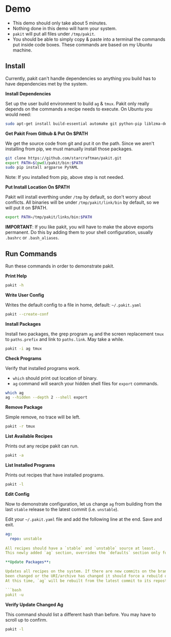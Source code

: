 # Demo

* This demo should only take about 5 minutes.
* Nothing done in this demo will harm your system.
* `pakit` will put all files under `/tmp/pakit`.
* You should be able to simply copy & paste into a terminal the commands put
inside code boxes. These commands are based on my Ubuntu machine.

## Install

Currently, pakit can't handle dependencies so anything you build has to have
dependencies met by the system. 

**Install Dependencies**

Set up the user build environment to build `ag` & `tmux`. Pakit only really depends
on the commands a recipe needs to execute. On Ubuntu you would need:

```bash
sudo apt-get install build-essential automake git python-pip liblzma-dev libevent-dev ncurses-dev
```

**Get Pakit From Github & Put On $PATH**

We get the source code from git and put it on the path.
Since we aren't installing from pip, we must manually install those packages.

```bash
git clone https://github.com/starcraftman/pakit.git
export PATH=$(pwd)/pakit/bin:$PATH
sudo pip install argparse PyYAML
```

Note: If you installed from pip, above step is not needed.                                                        

**Put Install Location On $PATH**

Pakit will install everthing under `/tmp` by default, so don't worry about conflicts.
All binaries will be under `/tmp/pakit/link/bin` by default, so we will put it on $PATH.

```bash
export PATH=/tmp/pakit/links/bin:$PATH
```

**IMPORTANT**: If you like pakit, you will have to make the above exports permanent.
Do this by adding them to your shell configuration, usually `.bashrc` or `.bash_aliases`.

## Run Commands

Run these commands in order to demonstrate pakit.

**Print Help**

```bash
pakit -h
```

**Write User Config**

Writes the default config to a file in home, default: `~/.pakit.yaml`

```bash
pakit --create-conf
```

**Install Packages**

Install two packages, the grep program `ag` and the screen replacement
`tmux` to `paths.prefix` and link to `paths.link`. May take a while.

```bash
pakit -i ag tmux
```

**Check Programs**

Verify that installed programs work.

* `which` should print out location of binary.
* `ag` command will search your hidden shell files for `export` commands.                                         

```bash
which ag
ag --hidden --depth 2 --shell export
```

**Remove Package**

Simple remove, no trace will be left.

```bash
pakit -r tmux
```

**List Available Recipes**

Prints out any recipe pakit can run.

```bash
pakit -a
```

**List Installed Programs**

Prints out recipes that have installed programs.

```bash
pakit -l
```
                                                                                                                  
**Edit Config**

Now to demonstrate configuration, let us change `ag` from building from the
last `stable` release to the latest commit (i.e. `unstable`).

Edit your `~/.pakit.yaml` file and add the following line at the end. Save and exit.

```yaml
ag:
  repo: unstable
  
All recipes should have a `stable` and `unstable` source at least.
This newly added `ag` section, overrides the `defaults` section only for the `ag` recipe.

**Update Packages**:

Updates all recipes on the system. If there are new commits on the branch, a tag has
been changed or the URI/archive has changed it should force a rebuild of the new source.
At this time, `ag` will be rebuilt from the latest commit to its repostiory.

```bash
pakit -u
```

**Verify Update Changed Ag**

This command should list a different hash than before. You may have to scroll up to confirm.

```bash
pakit -l
```
